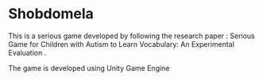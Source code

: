 # Shobdomela
 
This is a serious game developed by following the research paper : Serious Game for Children with Autism to Learn Vocabulary: An Experimental Evaluation .

The game is developed using Unity Game Engine
